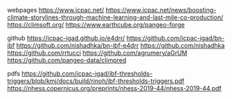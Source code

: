 
webpages
https://www.icpac.net/
https://www.icpac.net/news/boosting-climate-storylines-through-machine-learning-and-last-mile-co-production/
https://climsoft.org/
https://www.earthcube.org/pangeo-forge

github
https://icpac-igad.github.io/e4drr/
https://github.com/icpac-igad/bn-ibf
https://github.com/nishadhka/bn-ibf-e4drr
https://github.com/nishadhka
https://github.com/rrtucci
https://github.com/agrumery/aGrUM
https://github.com/pangeo-data/climpred

pdfs
https://github.com/icpac-igad/ibf-thresholds-triggers/blob/kmj/docs/build/rinoh/ibf-thresholds-triggers.pdf
https://nhess.copernicus.org/preprints/nhess-2019-44/nhess-2019-44.pdf
